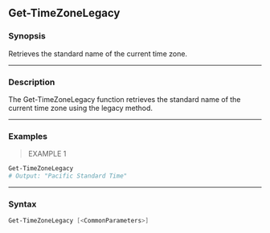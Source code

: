 Get-TimeZoneLegacy
------------------

### Synopsis
Retrieves the standard name of the current time zone.

---

### Description

The Get-TimeZoneLegacy function retrieves the standard name of the current time zone using the legacy method.

---

### Examples
> EXAMPLE 1

```PowerShell
Get-TimeZoneLegacy
# Output: "Pacific Standard Time"
```

---

### Syntax
```PowerShell
Get-TimeZoneLegacy [<CommonParameters>]
```
